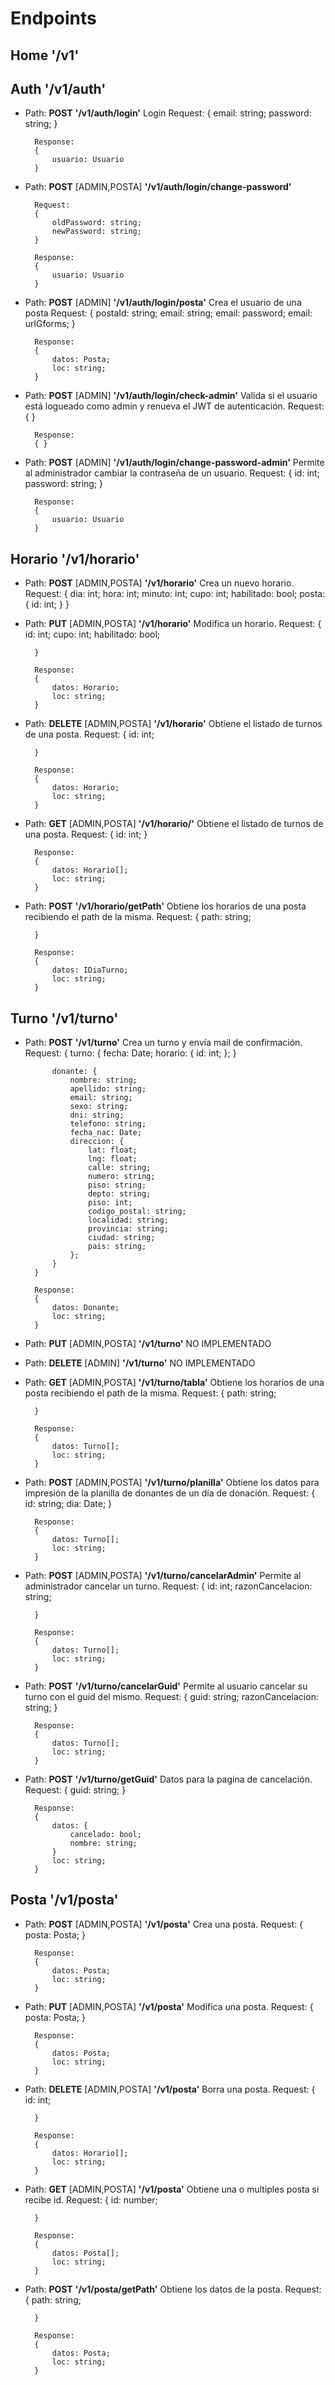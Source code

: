 # Endpoints

## Home **'/v1'**

## Auth **'/v1/auth'**

- Path: **POST**  **'/v1/auth/login'** 
        Login
        Request:
        {
            email: string;
            password: string; 
        }

        Response:
        {
            usuario: Usuario
        }

- Path: **POST** [ADMIN,POSTA] **'/v1/auth/login/change-password'** 
        
        Request:
        {
            oldPassword: string;
            newPassword: string; 
        }

        Response:
        {
            usuario: Usuario
        }
- Path: **POST** [ADMIN] **'/v1/auth/login/posta'** 
        Crea el usuario de una posta
        Request:
        {
            postaId: string;
            email: string; 
            email: password; 
            email: urlGforms; 
        }

        Response:
        {
            datos: Posta;
            loc: string;
        }

- Path: **POST** [ADMIN] **'/v1/auth/login/check-admin'** 
        Valida si el usuario está logueado como admin y renueva el JWT de autenticación.
        Request:
        { }

        Response:
        { }

- Path: **POST** [ADMIN] **'/v1/auth/login/change-password-admin'** 
        Permite al administrador cambiar la contraseña de un usuario.
        Request:
        {
            id: int;
            password: string; 
        }

        Response:
        {
            usuario: Usuario
        }

## Horario **'/v1/horario'**

- Path: **POST** [ADMIN,POSTA] **'/v1/horario'** 
        Crea un nuevo horario.
        Request:
        {
            dia: int;
            hora: int;
            minuto: int;
            cupo: int;
            habilitado: bool;
            posta: {
                id: int;
            }
        }
- Path: **PUT** [ADMIN,POSTA] **'/v1/horario'** 
        Modifica un horario.
        Request:
        {
            id: int;
            cupo: int;
            habilitado: bool;
            
        }

        Response:
        {
            datos: Horario;
            loc: string;
        }

- Path: **DELETE** [ADMIN,POSTA] **'/v1/horario'** 
        Obtiene el listado de turnos de una posta.
        Request:
        {
            id: int;
            
        }

        Response:
        {
            datos: Horario;
            loc: string;
        }
- Path: **GET** [ADMIN,POSTA] **'/v1/horario/'** 
        Obtiene el listado de turnos de una posta.
        Request:
        {
            id: int;
        }

        Response:
        {
            datos: Horario[];
            loc: string;
        }

- Path: **POST** **'/v1/horario/getPath'** 
        Obtiene los horarios de una posta recibiendo el path de la misma.
        Request:
        {
            path: string;
            
        }

        Response:
        {
            datos: IDiaTurno;
            loc: string;
        }

## Turno **'/v1/turno'**

- Path: **POST** **'/v1/turno'** 
        Crea un turno y envía mail de confirmación.
        Request:
        {
            turno: {
                fecha: Date;
                horario: {
                    id: int;
                };
            }
            
            donante: {
                nombre: string;
                apellido: string;
                email: string;
                sexo: string;
                dni: string;
                telefono: string;
                fecha_nac: Date;
                direccion: {
                    lat: float;
                    lng: float;
                    calle: string;
                    numero: string;
                    piso: string;
                    depto: string;
                    piso: int;
                    codigo_postal: string;
                    localidad: string;
                    provincia: string;
                    ciudad: string;
                    pais: string;
                };
            }
        }

        Response:
        {
            datos: Donante;
            loc: string;
        }
- Path: **PUT** [ADMIN,POSTA] **'/v1/turno'** 
        NO IMPLEMENTADO

- Path: **DELETE** [ADMIN] **'/v1/turno'** 
        NO IMPLEMENTADO

- Path: **GET** [ADMIN,POSTA] **'/v1/turno/tabla'** 
        Obtiene los horarios de una posta recibiendo el path de la misma.
        Request:
        {
            path: string;
            
        }

        Response:
        {
            datos: Turno[];
            loc: string;
        }

- Path: **POST** [ADMIN,POSTA] **'/v1/turno/planilla'** 
        Obtiene los datos para impresión de la planilla de donantes de un día de donación.
        Request:
        {
            id: string;
            dia: Date;
        }

        Response:
        {
            datos: Turno[];
            loc: string;
        }

- Path: **POST** [ADMIN,POSTA] **'/v1/turno/cancelarAdmin'** 
        Permite al administrador cancelar un turno.
        Request:
        {
            id: int;
            razonCancelacion: string;
            
        }

        Response:
        {
            datos: Turno[];
            loc: string;
        }
        
- Path: **POST** **'/v1/turno/cancelarGuid'** 
        Permite al usuario cancelar su turno con el guid del mismo.
        Request:
        {
            guid: string;
            razonCancelacion: string;
        }

        Response:
        {
            datos: Turno[];
            loc: string;
        }
        

- Path: **POST** **'/v1/turno/getGuid'** 
        Datos para la pagina de cancelación.
        Request:
        {
            guid: string;
        }

        Response:
        {
            datos: {
                cancelado: bool;
                nombre: string;
            }
            loc: string;
        }

## Posta **'/v1/posta'**

- Path: **POST** [ADMIN,POSTA] **'/v1/posta'** 
        Crea una posta.
        Request:
        {
            posta: Posta;
        }

        Response:
        {
            datos: Posta;
            loc: string;
        }
- Path: **PUT** [ADMIN,POSTA] **'/v1/posta'** 
        Modifica una posta.
        Request:
        {
            posta: Posta;
        }

        Response:
        {
            datos: Posta;
            loc: string;
        }
        
- Path: **DELETE** [ADMIN,POSTA] **'/v1/posta'** 
        Borra una posta.
        Request:
        {
            id: int;
            
        }

        Response:
        {
            datos: Horario[];
            loc: string;
        }
- Path: **GET** [ADMIN,POSTA] **'/v1/posta'** 
        Obtiene una o multiples posta si recibe id.
        Request:
        {
            id: number;
            
        }

        Response:
        {
            datos: Posta[];
            loc: string;
        }


- Path: **POST** **'/v1/posta/getPath'** 
        Obtiene los datos de la posta.
        Request:
        {
            path: string;
            
        }

        Response:
        {
            datos: Posta;
            loc: string;
        }






